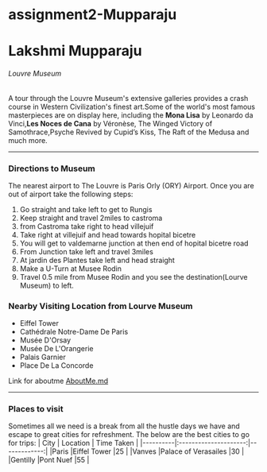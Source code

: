 # assignment2-Mupparaju
# Lakshmi Mupparaju
###### Louvre Museum
A tour through the Louvre Museum's extensive galleries provides a crash course in Western Civilization's finest art.Some of the world's most famous masterpieces are on display here, including the **Mona Lisa** by Leonardo da Vinci,**Les Noces de Cana** by Véronèse, The Winged Victory of Samothrace,Psyche Revived by Cupid’s Kiss, The Raft of the Medusa and much more.
***
### Directions to Museum
The nearest airport to The Louvre is Paris Orly (ORY) Airport. Once you are out of airport take the following steps:
1. Go straight and take left to get to Rungis
2. Keep straight and travel 2miles to castroma  
3. from Castroma take right to head villejuif
4. Take right at villejuif and head towards hopital bicetre
5. You will get to valdemarne junction at then end of hopital bicetre road
6. From Junction take left and travel 3miles
7. At jardin des Plantes take left and head straight
8. Make a U-Turn at Musee Rodin 
9. Travel 0.5 mile from Musee Rodin and you see the destination(Lourve Museum) to left.
### Nearby Visiting Location from Lourve Museum
- Eiffel Tower
- Cathédrale Notre-Dame De Paris
- Musée D'Orsay
- Musée De L'Orangerie
- Palais Garnier
- Place De La Concorde


Link for aboutme [AboutMe.md](https://github.com/lakshmi2810/assignment2-Mupparaju/blob/main/AboutMe.md)

***
### Places to visit 
Sometimes all we need is a break from all the hustle days we have and escape to great cities for refreshment. The below are the best cities to go for trips:
|  City    |    Location           |  Time Taken  |
|----------|:---------------------:|-------------:|
|Paris     |Eiffel Tower           |25            |
|Vanves    |Palace of Verasailes   |30            |
|Gentilly  |Pont Nuef              |55            |